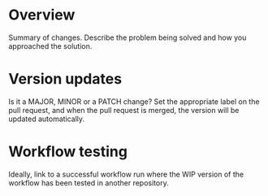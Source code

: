 # Overview

Summary of changes. Describe the problem being solved and how you approached the solution.

# Version updates

Is it a MAJOR, MINOR or a PATCH change? Set the appropriate label on the pull request, and when the pull request is merged, the version will be updated automatically.

# Workflow testing

Ideally, link to a successful workflow run where the WIP version of the workflow has been tested in another repository.
